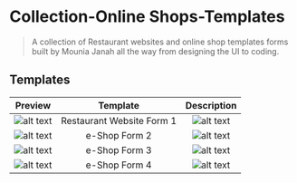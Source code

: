 # Collection-Online Shops-Templates
 
> A collection of Restaurant websites and online shop templates forms built by Mounia Janah all the way from designing the UI to coding. 

## Templates

| Preview |  Template     |                                            Description                                            |    
| :-: | :----------: | :-----------------------------------------------------------------------------------------------: | 
| ![alt text](https://github.com/MoonJanah/Collection-eShop-Templates/blob/main/E-Shop-Template4.jpeg)  | Restaurant Website Form 1 | ![alt text](https://github.com/MoonJanah/Collection-eShop-Templates/blob/main/E-Shop-Template5.png) | 
| ![alt text](https://github.com/MoonJanah/Collection-eShop-Templates/blob/main/eShop-Template-1.jpeg)  | e-Shop Form 2 | ![alt text](https://github.com/MoonJanah/Collection-eShop-Templates/blob/main/E-Shop-Template2.png) | 
| ![alt text](https://github.com/MoonJanah/Collection-eShop-Templates/blob/main/E-Shop-Template3-3.jpeg) | e-Shop Form 3 | ![alt text](https://github.com/MoonJanah/Collection-eShop-Templates/blob/main/E-Shop-Template3-1.jpeg) | 
| ![alt text](https://github.com/MoonJanah/Collection-eShop-Templates/blob/main/E-Shop-Template3-2.jpeg) | e-Shop Form 4 | ![alt text](https://github.com/MoonJanah/Collection-eShop-Templates/blob/main/E-Shop-Template6.jpeg) | 
